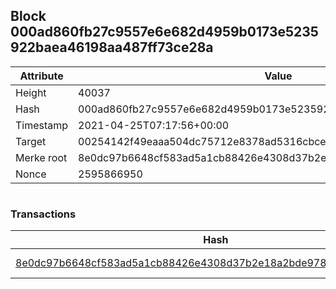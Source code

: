## Block 000ad860fb27c9557e6e682d4959b0173e5235922baea46198aa487ff73ce28a

Attribute | Value
--- | ---
Height | 40037
Hash | 000ad860fb27c9557e6e682d4959b0173e5235922baea46198aa487ff73ce28a
Timestamp | 2021-04-25T07:17:56+00:00
Target | 00254142f49eaaa504dc75712e8378ad5316cbcead634704b3734b6271167cc4
Merke root | 8e0dc97b6648cf583ad5a1cb88426e4308d37b2e18a2bde97858170051b7a137
Nonce | 2595866950

```

```

### Transactions

Hash | Amount
--- | ---
[8e0dc97b6648cf583ad5a1cb88426e4308d37b2e18a2bde97858170051b7a137](8e0dc97b6648cf583ad5a1cb88426e4308d37b2e18a2bde97858170051b7a137.md) | 10.00000000 SKEPTI 

